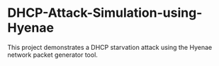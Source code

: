 # DHCP-Attack-Simulation-using-Hyenae
This project demonstrates a DHCP starvation attack using the Hyenae network packet generator tool.

